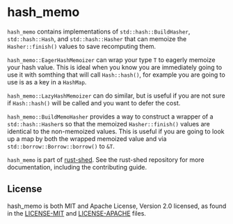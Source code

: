 # hash\_memo

`hash_memo` contains implementations of `std::hash::BuildHasher`, `std::hash::Hash`, and `std::hash::Hasher`
that can memoize the `Hasher::finish()` values to save recomputing them.

`hash_memo::EagerHashMemoizer` can wrap your type `T` to eagerly memoize your hash value.  This is ideal
when you know you are immediately going to use it with somthing that will call `Hash::hash()`, for example
you are going to use is as a key in a `HashMap`.

`hash_memo::LazyHashMemoizer` can do similar, but is useful if you are not sure if `Hash::hash()` will be called
and you want to defer the cost.

`hash_memo::BuildMemoHasher` provides a way to construct a wrapper of a `std::hash::Hasher`s so that the memoized
`Hasher::finish()` values are identical to the non-memoized values.  This is useful if you are going to look up
a map by both the wrapped memoized value and via `std::borrow::Borrow::borrow()` to `&T`.

`hash_memo` is part of
[rust-shed](https://github.com/facebookexperimental/rust-shed).  See the rust-shed
repository for more documentation, including the contributing guide.

## License

hash\_memo is both MIT and Apache License, Version 2.0 licensed, as
found in the
[LICENSE-MIT](https://github.com/facebookexperimental/rust-shed/blob/master/LICENSE-MIT)
and
[LICENSE-APACHE](https://github.com/facebookexperimental/rust-shed/blob/master/LICENSE-APACHE)
files.

